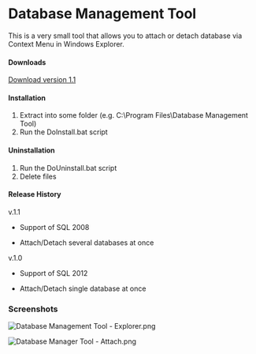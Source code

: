 # Database Management Tool #

This is a very small tool that allows you to attach or detach database via Context Menu in Windows Explorer. 

#### Downloads ####

[Download version 1.1](http://alienlab.co.uk/database-management-tool/downloads/database-management-tool%20v1.1.zip)

#### Installation ####

1. Extract into some folder (e.g. C:\Program Files\Database Management Tool)
1. Run the DoInstall.bat script

#### Uninstallation ####

1. Run the DoUninstall.bat script
1. Delete files

#### Release History ####

v.1.1 

* Support of SQL 2008

* Attach/Detach several databases at once

v.1.0

* Support of SQL 2012

* Attach/Detach single database at once

### Screenshots ###

![Database Management Tool - Explorer.png](https://bitbucket.org/repo/krX9Xb/images/769454004-Database%20Management%20Tool%20-%20Explorer.png)

![Database Manager Tool - Attach.png](https://bitbucket.org/repo/krX9Xb/images/1290022301-Database%20Manager%20Tool%20-%20Attach.png)